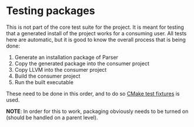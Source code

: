 # Testing packages #

This is not part of the core test suite for the project. It is meant for testing that a generated install of the project works for a consuming user. All tests here are automatic, but it is good to know the overall process that is being done:

1. Generate an installation package of Parser
2. Copy the generated package into the consumer project
3. Copy LLVM into the consumer project
4. Build the consumer project
5. Run the built executable

These need to be done in this order, and to do so [CMake test fixtures](https://cmake.org/cmake/help/latest/prop_test/FIXTURES_REQUIRED.html) is used.

**NOTE**: In order for this to work, packaging obviously needs to be turned on (should be handled on a parent level).
